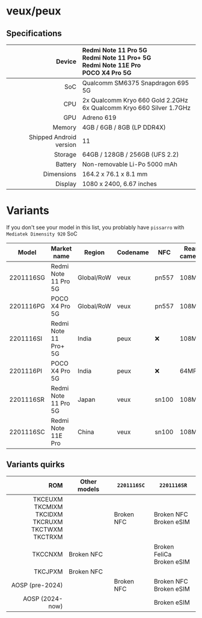 # veux/peux

## Specifications

| Device | Redmi Note 11 Pro 5G<br>Redmi Note 11 Pro+ 5G<br>Redmi Note 11E Pro<br>POCO X4 Pro 5G |
|-:|:-|
| SoC | Qualcomm SM6375 Snapdragon 695 5G |
| CPU | 2x Qualcomm Kryo 660 Gold 2.2GHz<br>6x Qualcomm Kryo 660 Silver 1.7GHz |
| GPU | Adreno 619 |
| Memory | 4GB / 6GB / 8GB (LP DDR4X) |
| Shipped Android version | 11 |
| Storage | 64GB / 128GB / 256GB (UFS 2.2) |
| Battery | Non-removable Li-Po 5000 mAh |
| Dimensions | 164.2 x 76.1 x 8.1 mm |
| Display | 1080 x 2400, 6.67 inches |

# Variants
If you don't see your model in this list, you problably have `pissarro` with `Mediatek Dimensity 920` SoC

| Model | Market name | Region | Codename | NFC | Rear camera | eSIM |
|-|-|-|-|-|-|-|
| 2201116SG | Redmi Note 11 Pro 5G | Global/RoW | veux | pn557 | 108MP | ❌ | 
| 2201116PG | POCO X4 Pro 5G | Global/RoW | veux | pn557 | 108MP | ❌ | 
| 2201116SI | Redmi Note 11 Pro+ 5G | India | peux | ❌ | 108MP | ❌ | 
| 2201116PI | POCO X4 Pro 5G | India | peux | ❌ | 64MP | ❌ | 
| 2201116SR | Redmi Note 11 Pro 5G | Japan | veux | sn100 | 108MP | ✔️ | 
| 2201116SC | Redmi Note 11E Pro | China | veux | sn100 | 108MP | ❌ | 

## Variants quirks
| ROM | Other models | `2201116SC`|`2201116SR` |
|-:|-|-|-|
| TKCEUXM<br>TKCMIXM<br>TKCIDXM<br>TKCRUXM<br>TKCTWXM<br>TKCTRXM || Broken NFC | Broken NFC<br>Broken eSIM |
| TKCCNXM | Broken NFC || Broken FeliCa<br>Broken eSIM |
| TKCJPXM | Broken NFC |||
| AOSP (pre-2024) || Broken NFC | Broken NFC<br>Broken eSIM |
| AOSP (2024-now) ||| Broken eSIM |
